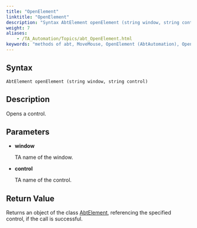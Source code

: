 ```yaml
--- 
title: "OpenElement"
linktitle: "OpenElement"
description: "Syntax AbtElement openElement (string window, string control) Description Opens a control. Parameters window TA name of the window. control TA name of the control. Return Value Returns an object of ..."
weight: 7
aliases: 
    - /TA_Automation/Topics/abt_OpenElement.html
keywords: "methods of abt, MoveMouse, OpenElement (AbtAutomation), OpenElement, abtelement openelement, open control"
---
```


## Syntax

`AbtElement openElement (string window, string control)`

## Description

Opens a control.

## Parameters

-   **window**

    TA name of the window.

-   **control**

    TA name of the control.


## Return Value

Returns an object of the class [AbtElement](/TA_Automation/Topics/abt_AbtElement.html), referencing the specified control, if the call is successful.




